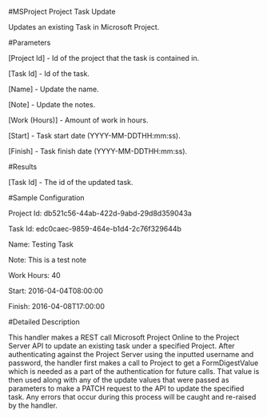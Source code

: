 #MSProject Project Task Update

  Updates an existing Task in Microsoft Project.

#Parameters

[Project Id]  - Id of the project that the task is contained in.

[Task Id] - Id of the task.

[Name] - Update the name.

[Note] - Update the notes.

[Work (Hours)] - Amount of work in hours.

[Start] - Task start date (YYYY-MM-DDTHH:mm:ss).

[Finish] - Task finish date (YYYY-MM-DDTHH:mm:ss).

#Results

[Task Id] - The id of the updated task.

#Sample Configuration

Project Id:                   db521c56-44ab-422d-9abd-29d8d359043a

Task Id:                      edc0caec-9859-464e-b1d4-2c76f329644b

Name:                         Testing Task

Note:                         This is a test note

Work Hours:                   40

Start:                        2016-04-04T08:00:00

Finish:                       2016-04-08T17:00:00

#Detailed Description

This handler makes a REST call Microsoft Project Online to the Project Server
API to update an existing task under a specified Project. After authenticating 
against the Project Server using the inputted username and password, the handler 
first makes a call to Project to get a FormDigestValue which is needed as a part 
of the authentication for future calls. That value is then used along with any
of the update values that were passed as parameters to make a PATCH request to 
the API to update the specified task. Any errors that occur during this process 
will be caught and re-raised by the handler.
